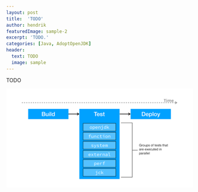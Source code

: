 ```yaml
---
layout: post
title:  'TODO'
author: hendrik
featuredImage: sample-2
excerpt: 'TODO.'
categories: [Java, AdoptOpenJDK]
header:
  text: TODO
  image: sample
---
```

TODO

![ci pipeline](/assets/posts/2019-12-13-adopt-tests/ci-pipeline.png)